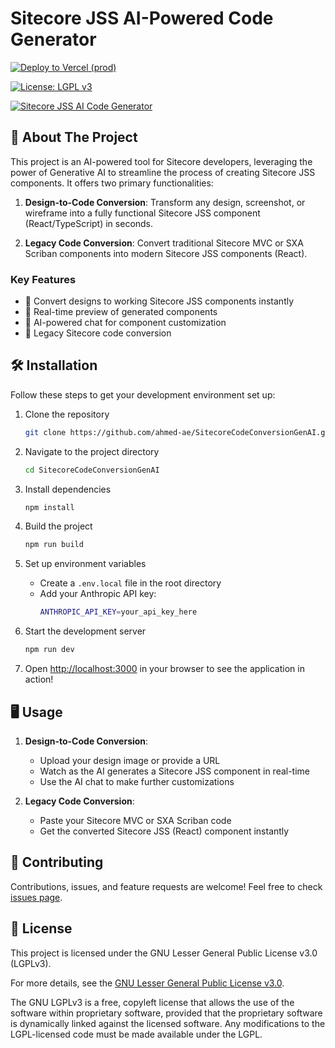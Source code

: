 # Sitecore JSS AI-Powered Code Generator

[![Deploy to Vercel (prod)](https://github.com/ahmed-ae/SitecoreCodeConversionGenAI/actions/workflows/prod-deploy.yml/badge.svg?branch=main)](https://github.com/ahmed-ae/SitecoreCodeConversionGenAI/actions/workflows/prod-deploy.yml)

[![License: LGPL v3](https://img.shields.io/badge/License-LGPL%20v3-blue.svg)](https://www.gnu.org/licenses/lgpl-3.0)

[![Sitecore JSS AI Code Generator](https://i.postimg.cc/T3SkLmJD/Sitecore-JSS-V0.png)](https://postimg.cc/Yv6NTvVr)
## 🚀 About The Project

This project is an AI-powered tool for Sitecore developers, leveraging the power of Generative AI to streamline the process of creating Sitecore JSS components. It offers two primary functionalities:

1. **Design-to-Code Conversion**: Transform any design, screenshot, or wireframe into a fully functional Sitecore JSS component (React/TypeScript) in seconds.

2. **Legacy Code Conversion**: Convert traditional Sitecore MVC or SXA Scriban components into modern Sitecore JSS components (React).

### Key Features

- 🎨 Convert designs to working Sitecore JSS components instantly
- 🔄 Real-time preview of generated components
- 💬 AI-powered chat for component customization
- 🔧 Legacy Sitecore code conversion

## 🛠️ Installation

Follow these steps to get your development environment set up:

1. Clone the repository
   ```bash
   git clone https://github.com/ahmed-ae/SitecoreCodeConversionGenAI.git
   ```

2. Navigate to the project directory
   ```bash
   cd SitecoreCodeConversionGenAI
   ```

3. Install dependencies
   ```bash
   npm install
   ```

4. Build the project
   ```bash
   npm run build
   ```

5. Set up environment variables
   - Create a `.env.local` file in the root directory
   - Add your Anthropic API key:
     ```bash
     ANTHROPIC_API_KEY=your_api_key_here
     ```

6. Start the development server
   ```bash
   npm run dev
   ```

7. Open [http://localhost:3000](http://localhost:3000) in your browser to see the application in action!

## 🖥️ Usage

1. **Design-to-Code Conversion**:
   - Upload your design image or provide a URL
   - Watch as the AI generates a Sitecore JSS component in real-time
   - Use the AI chat to make further customizations

2. **Legacy Code Conversion**:
   - Paste your Sitecore MVC or SXA Scriban code
   - Get the converted Sitecore JSS (React) component instantly

## 🤝 Contributing

Contributions, issues, and feature requests are welcome! Feel free to check [issues page](https://github.com/ahmed-ae/SitecoreCodeConversionGenAI/issues).

## 📝 License

This project is licensed under the GNU Lesser General Public License v3.0 (LGPLv3). 

For more details, see the [GNU Lesser General Public License v3.0](https://choosealicense.com/licenses/lgpl-3.0/).

The GNU LGPLv3 is a free, copyleft license that allows the use of the software within proprietary software, provided that the proprietary software is dynamically linked against the licensed software. Any modifications to the LGPL-licensed code must be made available under the LGPL.




